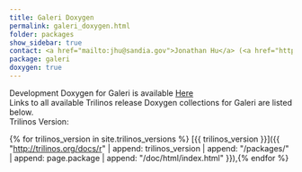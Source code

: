 ```yaml
---
title: Galeri Doxygen
permalink: galeri_doxygen.html
folder: packages
show_sidebar: true
contact: <a href="mailto:jhu@sandia.gov">Jonathan Hu</a> (<a href="https://github.com/jhux2">@jhux2</a>), <a href="https://github.com/orgs/trilinos/teams/galeri">@galeri</a>
package: galeri
doxygen: true
---
```


Development Doxygen for Galeri is available [Here](http://trilinos.org/docs/dev/packages/galeri/doc/html/index.html)  
Links to all available Trilinos release Doxygen collections for Galeri are listed below.  
Trilinos Version:

{% for trilinos_version in site.trilinos_versions %}
[{{ trilinos_version }}]({{ "http://trilinos.org/docs/r" | append: trilinos_version | append: "/packages/" | append: page.package | append: "/doc/html/index.html" }}),{% endfor %}
